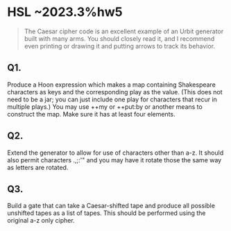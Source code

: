 # HSL ~2023.3%hw5

> The Caesar cipher code is an excellent example of an Urbit generator built with many arms.  You should closely read it, and I recommend even printing or drawing it and putting arrows to track its behavior.

## Q1.

Produce a Hoon expression which makes a map containing Shakespeare characters as keys and the corresponding play as the value.  (This does not need to be a jar; you can just include one play for characters that recur in multiple plays.)  You may use ++my or ++put:by or another means to construct the map.  Make sure it has at least four elements.

## Q2.

Extend the generator to allow for use of characters other than a-z.  It should also permit characters .,;:'" and you may have it rotate those the same way as letters are rotated.

## Q3.

Build a gate that can take a Caesar-shifted tape and produce all possible unshifted tapes as a list of tapes.  This should be performed using the original a-z only cipher.
